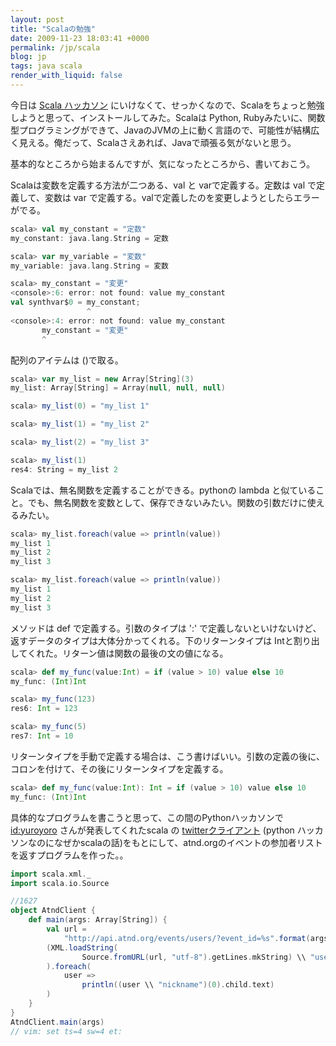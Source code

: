 ```yaml
---
layout: post
title: "Scalaの勉強"
date: 2009-11-23 18:03:41 +0000
permalink: /jp/scala
blog: jp
tags: java scala
render_with_liquid: false
---
```


<!-- textlint-disable rousseau -->

今日は [Scala ハッカソン](http://atnd.org/events/1627)
にいけなくて、せっかくなので、Scalaをちょっと勉強しようと思って、インストールしてみた。Scalaは
Python,
Rubyみたいに、関数型プログラミングができて、JavaのJVMの上に動く言語ので、可能性が結構広く見える。俺だって、Scalaさえあれば、Javaで頑張る気がないと思う。

基本的なところから始まるんですが、気になったところから、書いておこう。

Scalaは変数を定義する方法が二つある、val と varで定義する。定数は val で定義して、変数は var
で定義する。valで定義したのを変更しようとしたらエラーがでる。

```scala
scala> val my_constant = "定数"
my_constant: java.lang.String = 定数

scala> var my_variable = "変数"
my_variable: java.lang.String = 変数

scala> my_constant = "変更"
<console>:6: error: not found: value my_constant
val synthvar$0 = my_constant;
                 ^
<console>:4: error: not found: value my_constant
       my_constant = "変更"
       ^
```

配列のアイテムは ()で取る。

```scala
scala> var my_list = new Array[String](3)
my_list: Array[String] = Array(null, null, null)

scala> my_list(0) = "my_list 1"

scala> my_list(1) = "my_list 2"

scala> my_list(2) = "my_list 3"

scala> my_list(1)
res4: String = my_list 2
```

Scalaでは、無名関数を定義することができる。pythonの lambda
と似ていること。でも、無名関数を変数として、保存できないみたい。関数の引数だけに使えるみたい。

```scala
scala> my_list.foreach(value => println(value))
my_list 1
my_list 2
my_list 3

scala> my_list.foreach(value => println(value))
my_list 1
my_list 2
my_list 3
```

メソッドは def で定義する。引数のタイプは ':' で定義しないといけないけど、返すデータのタイプは大体分かってくれる。下のリターンタイプは
Intと割り出してくれた。リターン値は関数の最後の文の値になる。

```scala
scala> def my_func(value:Int) = if (value > 10) value else 10
my_func: (Int)Int

scala> my_func(123)
res6: Int = 123

scala> my_func(5)
res7: Int = 10
```

リターンタイプを手動で定義する場合は、こう書けばいい。引数の定義の後に、コロンを付けて、その後にリターンタイプを定義する。

```scala
scala> def my_func(value:Int): Int = if (value > 10) value else 10
my_func: (Int)Int
```

具体的なプログラムを書こうと思って、この間のPythonハッカソンで
[id:yuroyoro](http://d.hatena.ne.jp/yuroyoro/) さんが発表してくれたscala の
[twitterクライアント](http://gist.github.com/240614) (python
ハッカソンなのになぜかscalaの話)をもとにして、atnd.orgのイベントの参加者リストを返すプログラムを作った。。

```scala
import scala.xml._
import scala.io.Source

//1627
object AtndClient {
    def main(args: Array[String]) {
        val url =
            "http://api.atnd.org/events/users/?event_id=%s".format(args.first)
        (XML.loadString(
                Source.fromURL(url, "utf-8").getLines.mkString) \\ "user"
        ).foreach(
            user =>
                println((user \\ "nickname")(0).child.text)
        )
    }
}
AtndClient.main(args)
// vim: set ts=4 sw=4 et:
```

<!-- textlint-enable rousseau -->
